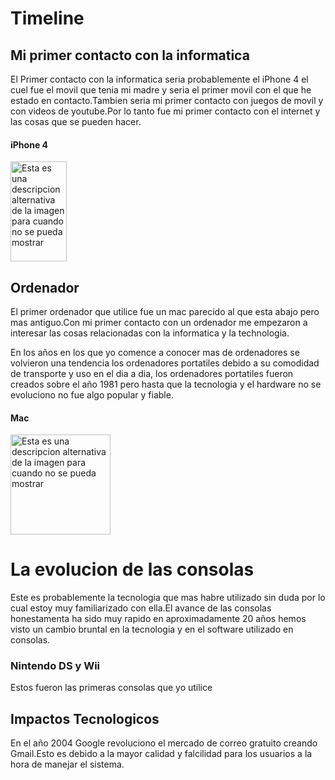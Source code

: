 # Timeline

## Mi primer contacto con la informatica
El Primer contacto con la informatica seria probablemente el iPhone 4 el cuel fue el movil que tenia mi madre y seria el primer movil con el que he estado en contacto.Tambien seria mi primer contacto con juegos de movil y con videos de youtube.Por lo tanto fue mi primer contacto con el internet y las cosas que se pueden hacer.
#### iPhone 4
<img src="https://cdn.computerhoy.com/sites/navi.axelspringer.es/public/media/image/legacy_bdt/iphone4-3.png" alt="Esta es una descripcion alternativa de la imagen para cuando no se pueda mostrar" width="90" height="160" />


## Ordenador
El primer ordenador que utilice fue un mac parecido al que esta abajo pero mas antiguo.Con mi primer contacto con un ordenador me empezaron a interesar las cosas relacionadas con la informatica y la technologia.

En los años en los que yo comence a conocer mas de ordenadores se volvieron una tendencia los ordenadores portatiles debido a su comodidad de transporte y uso en el dia a dia, los ordenadores portatiles fueron creados sobre el año 1981 pero hasta que la tecnologia  y el hardware no se evoluciono no fue algo popular y fiable.

#### Mac
<img src="https://japan.cnet.com/storage/2017/06/06/122772bb502540cfc21f0284104233a0/170606imac01.jpg" alt="Esta es una descripcion alternativa de la imagen para cuando no se pueda mostrar" width="" height="160" />

# La evolucion de las consolas
Este es probablemente la tecnologia que mas habre utilizado sin duda por lo cual estoy muy familiarizado con ella.El avance de las consolas honestamenta ha sido muy rapido en aproximadamente 20 años hemos visto un cambio bruntal en la tecnologia y en el software utilizado en consolas.

### Nintendo DS y Wii
Estos fueron las primeras consolas que yo utilice 







## Impactos Tecnologicos
En el año 2004 Google revoluciono el mercado de correo gratuito creando Gmail.Esto es debido a la mayor calidad y falcilidad para los usuarios a la hora de manejar el sistema.